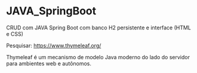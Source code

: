 # JAVA_SpringBoot
CRUD com JAVA Spring Boot com banco H2 persistente e interface (HTML e CSS)

Pesquisar: https://www.thymeleaf.org/

Thymeleaf é um mecanismo de modelo Java moderno do lado do servidor para ambientes web e autônomos.
